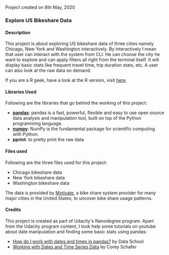 Project created on 8th May, 2020

### Explore US Bikeshare Data

#### Description
This project is about exploring US bikeshare data of three cities namely Chicago, New York and Washington interactively. By interactively I mean that user can interact
with the system from CLI. He can choose the city he want to explore and can apply filters all right from the terminal itself. It will display
basic stats like frequent travel time, trip duration stats, etc. A user can also look at the raw data on demand.

If you are a R geek, have a look at the R version, visit [here](https://github.com/prasang0607/pdsnd_project_r).

#### Libraries Used
Following are the libraries that go behind the working of this project:
* [**pandas**](https://pandas.pydata.org/): pandas is a fast, powerful, flexible and easy to use open source data analysis and manipulation tool,
built on top of the Python programming language.
* [**numpy**](https://numpy.org/): NumPy is the fundamental package for scientific computing with Python.
* **pprint**: to pretty print the raw data

#### Files used
Following are the three files used for this project:
* Chicago bikeshare data
* New York bikeshare data
* Washington bikeshare data

The data is provided by [Motivate](https://www.motivateco.com/), a bike share system provider for many major cities in the United States, to uncover bike share usage patterns. 

#### Credits
This project is created as part of Udacity's Nanodegree program.
Apart from the Udacity program content, I took help some tutorials on youtube about date manipulation and finding some basic stats using pandas:
* [How do I work with dates and times in pandas?](https://www.youtube.com/watch?v=yCgJGsg0Xa4) by Data School
* [Working with Dates and Time Series Data](https://www.youtube.com/watch?v=UFuo7EHI8zc) by Corey Schafer
